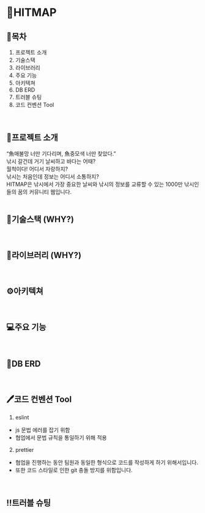 # 🐬HITMAP

## 📎목차
1. 프로젝트 소개
2. 기술스택
3. 라이브러리
4. 주요 기능
5. 아키텍쳐
6. DB ERD
7. 트러블 슈팅
8. 코드 컨벤션 Tool
<br/>

## 📑프로젝트 소개
“魚매불망 너만 기다리며, 魚중모색 너만 찾았다.”   
낚시 갈건데 거기 날씨하고 바다는 어때?   
월척이다! 어디서 자랑하지?   
낚시는 처음인데 정보는 어디서 소통하지?   
HITMAP은 낚시에서 가장 중요한 날씨와 낚시의 정보를 교류할 수 있는 1000만 낚시인들의 꿈의 커뮤니티 웹입니다.   
<br/>

## 🔧기술스택 (WHY?)

<br/>

## 📘라이브러리 (WHY?)

<br/>

## ⚙️아키텍쳐

<br/>

## 💻주요 기능

<br/>

## 🤝DB ERD

<br/>

## 🖊️코드 컨벤션 Tool
1. eslint
- js 문법 에러를 잡기 위함
- 협업에서 문법 규칙을 통일하기 위해 적용

2. prettier
- 협업을 진행하는 동안 팀원과 동일한 형식으로 코드를 작성하게 하기 위해서입니다.
- 또한 코드 스타일로 인한 git 충돌 방지를 위함입니다.

<br/>

## ‼️트러블 슈팅
